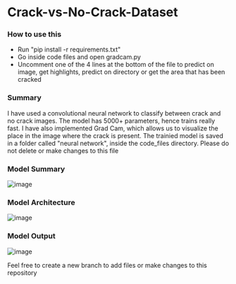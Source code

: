 # Crack-vs-No-Crack-Dataset

### How to use this
* Run "pip install -r requirements.txt"
* Go inside code files and open gradcam.py
* Uncomment one of the 4 lines at the bottom of the file to predict on image, get highlights, predict on directory or get the area that has been cracked

### Summary
I have used a convolutional neural network to classify between crack and no crack images. The model has 5000+ parameters, hence trains really fast. 
I have also implemented Grad Cam, which allows us to visualize the place in the image where the crack is present.
The trainied model is saved in a folder called "neural network", inside the code_files directory. Please do not delete or make changes to this file

### Model Summary


![image](https://user-images.githubusercontent.com/55907397/137615699-83ad3a28-79e4-4923-8426-1a37544c65a5.png)


### Model Architecture

![image](https://user-images.githubusercontent.com/55907397/137615769-1fb04f55-9e0a-4ff5-ba29-69768093ad41.png)

### Model Output

![image](https://user-images.githubusercontent.com/55907397/137617556-ef634766-f518-4d1f-a774-eb99fefaf07c.png)


Feel free to create a new branch to add files or make changes to this repository
